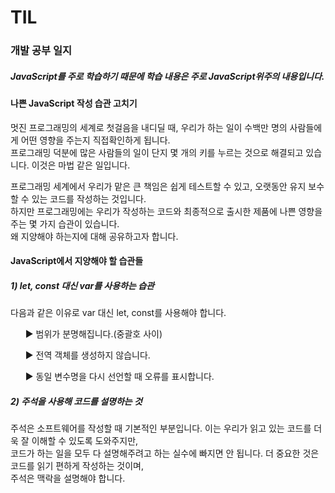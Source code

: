 # TIL

<h3>개발 공부 일지</h3>
<h5>JavaScript를 주로 학습하기 때문에 학습 내용은 주로 JavaScript위주의 내용입니다.</h5>
<h4>나쁜 JavaScript 작성 습관 고치기</h4>
<p> 
  멋진 프로그래밍의 세계로 첫걸음을 내디딜 때, 우리가 하는 일이 수백만 명의 사람들에게 어떤 영향을 주는지 직접확인하게 됩니다.<br> 
  프로그래밍 덕분에 많은 사람들의 일이 단지 몇 개의 키를 누르는 것으로 해결되고 있습니다. 이것은 마법 같은 일입니다.<br>
</p>
<p>
  프로그래밍 세계에서 우리가 맡은 큰 책임은 쉽게 테스트할 수 있고, 오랫동안 유지 보수할 수 있는 코드를 작성하는 것입니다.<br>
  하지만 프로그래밍에는 우리가 작성하는 코드와 최종적으로 출시한 제품에 나쁜 영향을 주는 몇 가지 습관이 있습니다.<br>
  왜 지양해야 하는지에 대해 공유하고자 합니다.<br>
</p>
<h4>JavaScript에서 지양해야 할 습관들</h4>
<h5>1) let, const 대신 var를 사용하는 습관</h5>
<p>다음과 같은 이유로 var 대신 let, const를 사용해야 합니다.</p>
<il>
  <ul>▶ 범위가 분명해집니다.(중괄호 사이)</ul>
  <ul>▶ 전역 객체를 생성하지 않습니다.</ul>
  <ul>▶ 동일 변수명을 다시 선언할 때 오류를 표시합니다.</ul>
</il>

<h5>2) 주석을 사용해 코드를 설명하는 것</h5>
<p>
  주석은 소프트웨어를 작성할 때 기본적인 부분입니다. 이는 우리가 읽고 있는 코드를 더욱 잘 이해할 수 있도록 도와주지만,<br>
  코드가 하는 일을 모두 다 설명해주려고 하는 실수에 빠지면 안 됩니다. 더 중요한 것은 코드를 읽기 편하게 작성하는 것이며,<br>
  주석은 맥락을 설명해야 합니다.
</p>
